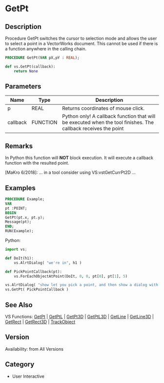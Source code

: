 # GetPt

## Description
Procedure GetPt switches the cursor to selection mode and allows the user to select a point in a VectorWorks document. This cannot be used if there is a function anywhere in the calling chain.

```pascal
PROCEDURE GetPt(VAR pX,pY : REAL);
```

```python
def vs.GetPt(callback):
    return None
```

## Parameters
|Name|Type|Description|
|---|---|---|
|p|REAL|Returns coordinates of mouse click.|
|callback|FUNCTION|Python only! A callback function that will be executed when the tool finishes. The callback receives the point|

## Remarks
In Python this function will <b>NOT</b> block execution. It will execute a callback function with the resulted point.

[MaKro 6/2018]: ... in a tool consider using VS:vstGetCurrPt2D ...

## Examples
```pascal
PROCEDURE Example;
VAR
pt :POINT;
BEGIN
GetPt(pt.x, pt.y);
Message(pt);
END;
RUN(Example);
```
Python:
```python
import vs;

def DoIt(h1):
	vs.AlrtDialog( "we're in", h1 )

def PickPointCallback(pt):
	vs.ForEachObjectAtPoint(DoIt, 0, 0, pt[0], pt[1], 5)

vs.AlrtDialog( "show let you pick a point, and then show a dialog with the object's handle" )
vs.GetPt( PickPointCallback )
```

## See Also
VS Functions:
[GetPt](GetPt.md) |
[GetPtL](GetPtL.md) |
[GetPt3D](GetPt3D.md) |
[GetPtL3D](GetPtL3D.md) |
[GetLine](GetLine.md) |
[GetLine3D](GetLine3D.md) |
[GetRect](GetRect.md) |
[GetRect3D](GetRect3D.md) |
[TrackObject](TrackObject.md)

## Version
Availability: from All Versions

## Category
* User Interactive

